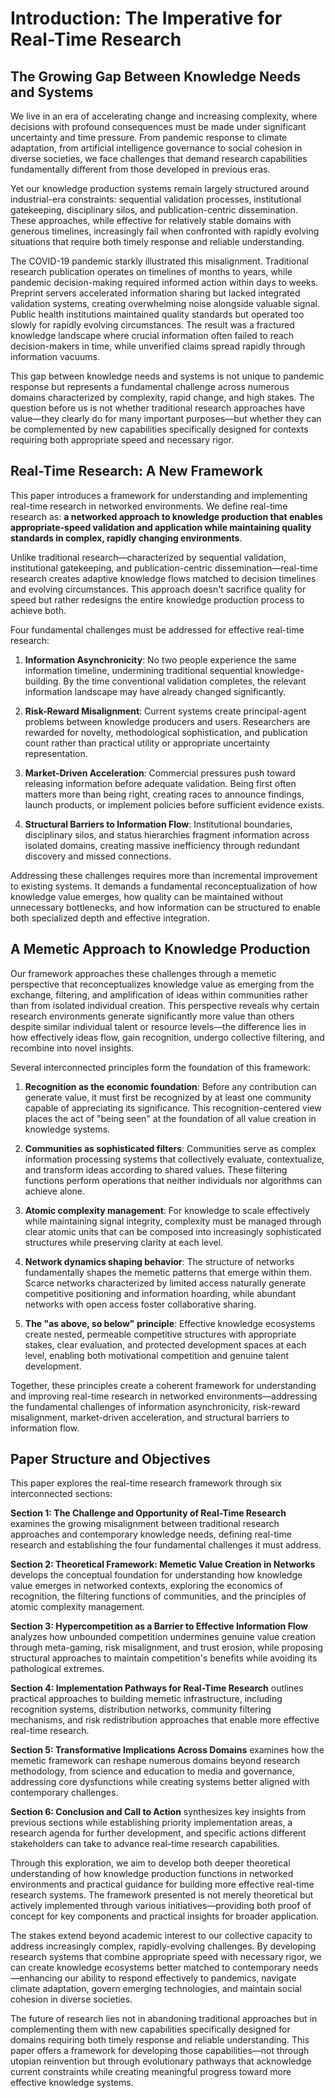 # Introduction: The Imperative for Real-Time Research

## The Growing Gap Between Knowledge Needs and Systems

We live in an era of accelerating change and increasing complexity, where decisions with profound consequences must be made under significant uncertainty and time pressure. From pandemic response to climate adaptation, from artificial intelligence governance to social cohesion in diverse societies, we face challenges that demand research capabilities fundamentally different from those developed in previous eras.

Yet our knowledge production systems remain largely structured around industrial-era constraints: sequential validation processes, institutional gatekeeping, disciplinary silos, and publication-centric dissemination. These approaches, while effective for relatively stable domains with generous timelines, increasingly fail when confronted with rapidly evolving situations that require both timely response and reliable understanding.

The COVID-19 pandemic starkly illustrated this misalignment. Traditional research publication operates on timelines of months to years, while pandemic decision-making required informed action within days to weeks. Preprint servers accelerated information sharing but lacked integrated validation systems, creating overwhelming noise alongside valuable signal. Public health institutions maintained quality standards but operated too slowly for rapidly evolving circumstances. The result was a fractured knowledge landscape where crucial information often failed to reach decision-makers in time, while unverified claims spread rapidly through information vacuums.

This gap between knowledge needs and systems is not unique to pandemic response but represents a fundamental challenge across numerous domains characterized by complexity, rapid change, and high stakes. The question before us is not whether traditional research approaches have value—they clearly do for many important purposes—but whether they can be complemented by new capabilities specifically designed for contexts requiring both appropriate speed and necessary rigor.

## Real-Time Research: A New Framework

This paper introduces a framework for understanding and implementing real-time research in networked environments. We define real-time research as: **a networked approach to knowledge production that enables appropriate-speed validation and application while maintaining quality standards in complex, rapidly changing environments**.

Unlike traditional research—characterized by sequential validation, institutional gatekeeping, and publication-centric dissemination—real-time research creates adaptive knowledge flows matched to decision timelines and evolving circumstances. This approach doesn't sacrifice quality for speed but rather redesigns the entire knowledge production process to achieve both.

Four fundamental challenges must be addressed for effective real-time research:

1. **Information Asynchronicity**: No two people experience the same information timeline, undermining traditional sequential knowledge-building. By the time conventional validation completes, the relevant information landscape may have already changed significantly.
    
2. **Risk-Reward Misalignment**: Current systems create principal-agent problems between knowledge producers and users. Researchers are rewarded for novelty, methodological sophistication, and publication count rather than practical utility or appropriate uncertainty representation.
    
3. **Market-Driven Acceleration**: Commercial pressures push toward releasing information before adequate validation. Being first often matters more than being right, creating races to announce findings, launch products, or implement policies before sufficient evidence exists.
    
4. **Structural Barriers to Information Flow**: Institutional boundaries, disciplinary silos, and status hierarchies fragment information across isolated domains, creating massive inefficiency through redundant discovery and missed connections.
    

Addressing these challenges requires more than incremental improvement to existing systems. It demands a fundamental reconceptualization of how knowledge value emerges, how quality can be maintained without unnecessary bottlenecks, and how information can be structured to enable both specialized depth and effective integration.

## A Memetic Approach to Knowledge Production

Our framework approaches these challenges through a memetic perspective that reconceptualizes knowledge value as emerging from the exchange, filtering, and amplification of ideas within communities rather than from isolated individual creation. This perspective reveals why certain research environments generate significantly more value than others despite similar individual talent or resource levels—the difference lies in how effectively ideas flow, gain recognition, undergo collective filtering, and recombine into novel insights.

Several interconnected principles form the foundation of this framework:

1. **Recognition as the economic foundation**: Before any contribution can generate value, it must first be recognized by at least one community capable of appreciating its significance. This recognition-centered view places the act of "being seen" at the foundation of all value creation in knowledge systems.
    
2. **Communities as sophisticated filters**: Communities serve as complex information processing systems that collectively evaluate, contextualize, and transform ideas according to shared values. These filtering functions perform operations that neither individuals nor algorithms can achieve alone.
    
3. **Atomic complexity management**: For knowledge to scale effectively while maintaining signal integrity, complexity must be managed through clear atomic units that can be composed into increasingly sophisticated structures while preserving clarity at each level.
    
4. **Network dynamics shaping behavior**: The structure of networks fundamentally shapes the memetic patterns that emerge within them. Scarce networks characterized by limited access naturally generate competitive positioning and information hoarding, while abundant networks with open access foster collaborative sharing.
    
5. **The "as above, so below" principle**: Effective knowledge ecosystems create nested, permeable competitive structures with appropriate stakes, clear evaluation, and protected development spaces at each level, enabling both motivational competition and genuine talent development.
    

Together, these principles create a coherent framework for understanding and improving real-time research in networked environments—addressing the fundamental challenges of information asynchronicity, risk-reward misalignment, market-driven acceleration, and structural barriers to information flow.

## Paper Structure and Objectives

This paper explores the real-time research framework through six interconnected sections:

**Section 1: The Challenge and Opportunity of Real-Time Research** examines the growing misalignment between traditional research approaches and contemporary knowledge needs, defining real-time research and establishing the four fundamental challenges it must address.

**Section 2: Theoretical Framework: Memetic Value Creation in Networks** develops the conceptual foundation for understanding how knowledge value emerges in networked contexts, exploring the economics of recognition, the filtering functions of communities, and the principles of atomic complexity management.

**Section 3: Hypercompetition as a Barrier to Effective Information Flow** analyzes how unbounded competition undermines genuine value creation through meta-gaming, risk misalignment, and trust erosion, while proposing structural approaches to maintain competition's benefits while avoiding its pathological extremes.

**Section 4: Implementation Pathways for Real-Time Research** outlines practical approaches to building memetic infrastructure, including recognition systems, distribution networks, community filtering mechanisms, and risk redistribution approaches that enable more effective real-time research.

**Section 5: Transformative Implications Across Domains** examines how the memetic framework can reshape numerous domains beyond research methodology, from science and education to media and governance, addressing core dysfunctions while creating systems better aligned with contemporary challenges.

**Section 6: Conclusion and Call to Action** synthesizes key insights from previous sections while establishing priority implementation areas, a research agenda for further development, and specific actions different stakeholders can take to advance real-time research capabilities.

Through this exploration, we aim to develop both deeper theoretical understanding of how knowledge production functions in networked environments and practical guidance for building more effective real-time research systems. The framework presented is not merely theoretical but actively implemented through various initiatives—providing both proof of concept for key components and practical insights for broader application.

The stakes extend beyond academic interest to our collective capacity to address increasingly complex, rapidly-evolving challenges. By developing research systems that combine appropriate speed with necessary rigor, we can create knowledge ecosystems better matched to contemporary needs—enhancing our ability to respond effectively to pandemics, navigate climate adaptation, govern emerging technologies, and maintain social cohesion in diverse societies.

The future of research lies not in abandoning traditional approaches but in complementing them with new capabilities specifically designed for domains requiring both timely response and reliable understanding. This paper offers a framework for developing those capabilities—not through utopian reinvention but through evolutionary pathways that acknowledge current constraints while creating meaningful progress toward more effective knowledge systems.